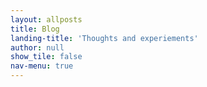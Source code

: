 ```yaml
---
layout: allposts
title: Blog
landing-title: 'Thoughts and experiements'
author: null
show_tile: false
nav-menu: true
---
```

